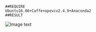     ##REQUIRE
    Ubuntu16.06+Caffe+opevcv2.4.9+Anaconda2
    ##RESULT
![Image text](https://github.com/lhzhong/kth_action_recognition/blob/master/resut/KTH(AlexNet).png)
